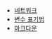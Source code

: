 - [네트워크]()
- [변수 표기법](https://github.com/yumin25/TIL/blob/master/%EA%B7%B8%20%EC%99%B8/%EB%B3%80%EC%88%98%20%ED%91%9C%EA%B8%B0%EB%B2%95.md)
- [마크다운](https://github.com/yumin25/TIL/blob/master/%EA%B7%B8%20%EC%99%B8/%EB%A7%88%ED%81%AC%EB%8B%A4%EC%9A%B4%20%EC%82%AC%EC%9A%A9%EB%B2%95.md)
